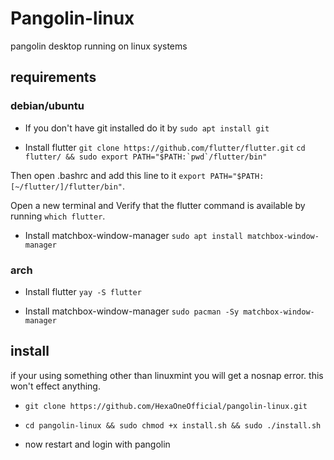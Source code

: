 # Pangolin-linux
pangolin desktop running on linux systems

## requirements

### debian/ubuntu

- If you don't have git installed do it by ```sudo apt install git```

- Install flutter
```git clone https://github.com/flutter/flutter.git```
```cd flutter/ && sudo export PATH="$PATH:`pwd`/flutter/bin"```

Then open .bashrc and add this line to it
```export PATH="$PATH:[~/flutter/]/flutter/bin"```.

Open a new terminal and Verify that the flutter command is available by running
```which flutter```.

- Install matchbox-window-manager
```sudo apt install matchbox-window-manager```

### arch

- Install flutter 
```yay -S flutter```

- Install matchbox-window-manager
```sudo pacman -Sy matchbox-window-manager```

## install

if your using something other than linuxmint you will get a nosnap error. this won't effect anything.

- ```git clone https://github.com/HexaOneOfficial/pangolin-linux.git```

- ```cd pangolin-linux && sudo chmod +x install.sh && sudo ./install.sh```

- now restart and login with pangolin
